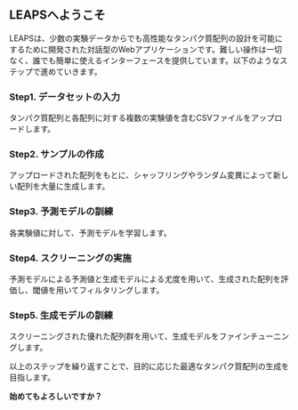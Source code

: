 ## LEAPSへようこそ
LEAPSは、少数の実験データからでも高性能なタンパク質配列の設計を可能にするために開発された対話型のWebアプリケーションです。難しい操作は一切なく、誰でも簡単に使えるインターフェースを提供しています。以下のようなステップで進めていきます。

### Step1. データセットの入力
タンパク質配列と各配列に対する複数の実験値を含むCSVファイルをアップロードします。

### Step2. サンプルの作成
アップロードされた配列をもとに、シャッフリングやランダム変異によって新しい配列を大量に生成します。

### Step3. 予測モデルの訓練
各実験値に対して、予測モデルを学習します。

### Step4. スクリーニングの実施
予測モデルによる予測値と生成モデルによる尤度を用いて、生成された配列を評価し、閾値を用いてフィルタリングします。

### Step5. 生成モデルの訓練
スクリーニングされた優れた配列群を用いて、生成モデルをファインチューニングします。

以上のステップを繰り返すことで、目的に応じた最適なタンパク質配列の生成を目指します。

**始めてもよろしいですか？**
